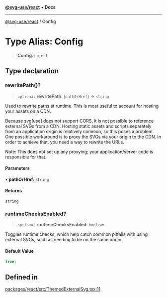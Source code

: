 [**@svg-use/react**](../README.md) • **Docs**

---

[@svg-use/react](../README.md) / Config

# Type Alias: Config

> **Config**: `object`

## Type declaration

### rewritePath()?

> `optional` **rewritePath**: (`pathOrHref`) => `string`

Used to rewrite paths at runtime. This is most useful to account for hosting
your assets on a CDN.

Because svg[use] does not support CORS, it is not possible to reference external
SVGs from a CDN. Hosting static assets and scripts separately from an
application origin is relatively common, so this poses a problem. One possible
workaround is to proxy the SVGs via your origin to the CDN. In order to achieve
that, you need a way to rewrite the URLs.

Note: This does not set up any proxying; your application/server code is
responsible for that.

#### Parameters

• **pathOrHref**: `string`

#### Returns

`string`

### runtimeChecksEnabled?

> `optional` **runtimeChecksEnabled**: `boolean`

Toggles runtime checks, which help catch common pitfalls with using external
SVGs, such as needing to be on the same origin.

#### Default Value

```ts
true;
```

## Defined in

[packages/react/src/ThemedExternalSvg.tsx:11](https://github.com/fpapado/svg-use/blob/main/packages/react/src/ThemedExternalSvg.tsx#L11)
